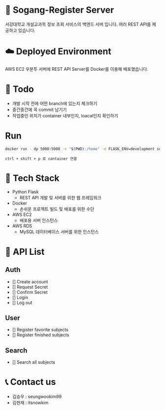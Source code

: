 # 🏫 Sogang-Register Server
서강대학교 개설교과목 정보 조회 서비스의 백엔드 서버 입니다.
여러 REST API를 제공하고 있습니다.

# ☁️ Deployed Environment
AWS EC2 우분투 서버에 REST API Server를 Docker를 이용해 배포했습니다.

# 🔧 Todo

* 개발 시작 전에 어떤 branch에 있는지 체크하기
* 중간중간에 꼭 commit 남기기
* 작업중인 위치가 container 내부인지, loacal인지 확인하기

# Run

```bash
docker run - dp 5000:5000 -v "$(PWD):/home" -e FLASK_ENV=development sonic886/sogang-register
```

```
ctrl + shift + p 로 container 연결
```

# 🔧 Tech Stack
* Python Flask
  * REST API 개발 및 서버를 위한 웹 프레임워크
* Docker
  * 손쉬운 프로젝트 빌드 및 배포를 위한 수단
* AWS EC2
  * 배포용 서버 인스턴스
* AWS RDS
  * MySQL 데이터베이스 서버를 위한 인스턴스

# 📃 API List
## Auth
- [] Create account
- [] Request Secret
- [] Confirm Secret
- [] Login
- [] Log out
## User
- [] Register favorite subjects
- [] Register finished subjects
## Search
- [] Search all subjects

# 📞 Contact us
- 김승우 : seungwookim99
- 김현재 : itsnowkim